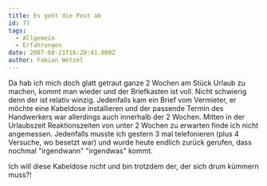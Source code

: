 ```yaml
---
title: Es geht die Post ab
id: 77
tags:
  - Allgemein
  - Erfahrungen
date: 2007-08-21T16:20:41.000Z
author: Fabian Wetzel
---
```


Da hab ich mich doch glatt getraut ganze 2 Wochen am Stück Urlaub zu machen, kommt man wieder und der Briefkasten ist voll. Nicht schwierig denn der ist relativ winzig. Jedenfalls kam ein Brief vom Vermieter, er möchte eine Kabeldose installieren und der passende Termin des Handwerkers war allerdings auch innerhalb der 2 Wochen. Mitten in der Urlaubszeit Reaktionszeiten von unter 2 Wochen zu erwarten finde ich nicht angemessen. Jedenfalls musste ich gestern 3 mal telefonieren (plus 4 Versuche, wo besetzt war) und wurde heute endlich zurück gerufen, dass nochmal "irgendwann" "irgendwas" kommt.

Ich will diese Kabeldose nicht und bin trotzdem der, der sich drum kümmern muss?!

